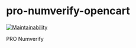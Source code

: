# pro-numverify-opencart

[![Maintainability](https://api.codeclimate.com/v1/badges/67f15a6893fc6c8e0c70/maintainability)](https://codeclimate.com/github/brokeyourbike/pro-numverify-opencart/maintainability)

PRO Numverify
